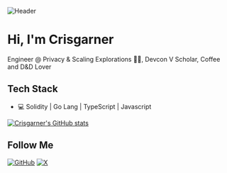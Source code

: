 ![Header](https://raw.githubusercontent.com/crisgarner/crisgarner/master/hero.png)

# Hi, I'm Crisgarner

Engineer @ Privacy & Scaling Explorations  👨‍💻, Devcon V Scholar, Coffee and D&D Lover

## Tech Stack
* 💻 Solidity | Go Lang | TypeScript | Javascript

[![Crisgarner's GitHub stats](https://github-readme-stats.vercel.app/api?username=crisgarner&show_icons=true)](https://github.com/crisgarner)

<h2>Follow  Me</h2>
<p align="left">
	<a href="https://github.com/crisgarner"><img src="https://img.shields.io/github/followers/crisgarner.svg?label=GitHub&style=social" alt="GitHub"></a>
	<a href="https://x.com/crisgarner"><img src="https://img.shields.io/twitter/follow/crisgarner?label=Crisgarner&style=social" alt="X"></a>
</p>
